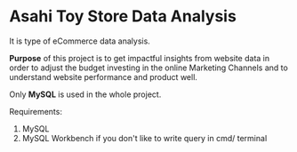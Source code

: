 # Asahi Toy Store Data Analysis

It is type of eCommerce data analysis.

**Purpose** of this project is to get impactful insights from website data in order to adjust the budget investing in the online Marketing Channels and to understand website performance and product well.

Only **MySQL** is used in the whole project.

Requirements:

1. MySQL
2. MySQL Workbench if you don't like to write query in cmd/ terminal



